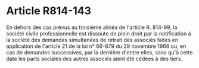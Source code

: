 # Article R814-143

En dehors des cas prévus au troisième alinéa de l'article R. 814-99, la société civile professionnelle est dissoute de plein droit par la notification à la société des demandes simultanées de retrait des associés faites en application de l'article 21 de la loi n° 66-879 du 29 novembre 1966 ou, en cas de demandes successives, par la dernière d'entre elles, sans qu'à cette date les parts sociales des autres associés aient été cédées à des tiers.
